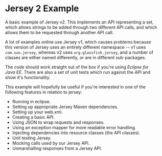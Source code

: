 Jersey 2 Example
===============

A basic example of Jersey v2. This implements an API representing a set, which allows strings to be added through two different API calls, and which allows them to be requested through another API call.

A lot of examples online use Jersey v1, which causes problems because this version of Jersey uses an entirely different namespace -- v1 uses `com.sun.jersey`, whereas v2 uses `org.glassfish.jersey`, and a number of classes are either named differently, or are in different sub-packages.

The code should work straight out of the box if you're using _Eclipse for Java EE_. There are also a set of unit tests which run against the API and show it's functionality.

This example will hopefully be useful if you're interested in one of the following features in relation to jersey:
 - Running in eclipse.
 - Setting up appropriate Jersey Maven dependencies.
 - Setting up your web.xml.
 - Creating a basic API.
 - Using JSON to wrap requests and responses.
 - Using an exception mapper for more readable error handling.
 - Injecting dependencies into resource classes (the API classes).
 - Unit testing Jersey.
 - Mocking calls used by our Jersey API.
 - Unmarshalling responses from a Jersey API.
